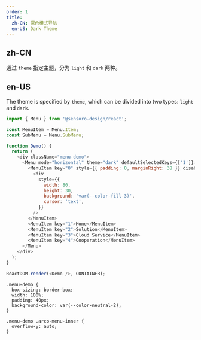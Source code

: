 ```yaml
---
order: 1
title:
  zh-CN: 深色模式导航
  en-US: Dark Theme
---
```


## zh-CN

通过 `theme` 指定主题，分为 `light` 和 `dark` 两种。

## en-US

The theme is specified by `theme`, which can be divided into two types: `light` and `dark`.

```js
import { Menu } from '@sensoro-design/react';

const MenuItem = Menu.Item;
const SubMenu = Menu.SubMenu;

function Demo() {
  return (
    <div className="menu-demo">
      <Menu mode="horizontal" theme="dark" defaultSelectedKeys={['1']}>
        <MenuItem key="0" style={{ padding: 0, marginRight: 38 }} disabled>
          <div
            style={{
              width: 80,
              height: 30,
              background: 'var(--color-fill-3)',
              cursor: 'text',
            }}
          />
        </MenuItem>
        <MenuItem key="1">Home</MenuItem>
        <MenuItem key="2">Solution</MenuItem>
        <MenuItem key="3">Cloud Service</MenuItem>
        <MenuItem key="4">Cooperation</MenuItem>
      </Menu>
    </div>
  );
}

ReactDOM.render(<Demo />, CONTAINER);
```

```css:silent
.menu-demo {
  box-sizing: border-box;
  width: 100%;
  padding: 40px;
  background-color: var(--color-neutral-2);
}

.menu-demo .arco-menu-inner {
  overflow-y: auto;
}
```
